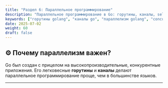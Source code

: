 ```yaml
---
title: "Раздел 6: Параллельное программирование"
description: "Параллельное программирование в Go: горутины, каналы, select, Context, синхронизация. Конкурентность и многопоточность."
keywords: ["горутины golang", "каналы go", "параллелизм golang", "concurrency go", "select golang"]
date: 2025-07-02
weight: 60
draft: false
---
```


## ⚙️ Почему параллелизм важен?

Go был создан с прицелом на высокопроизводительные, конкурентные приложения. Его легковесные **горутины** и **каналы** делают параллельное программирование проще, чем в большинстве языков.

---